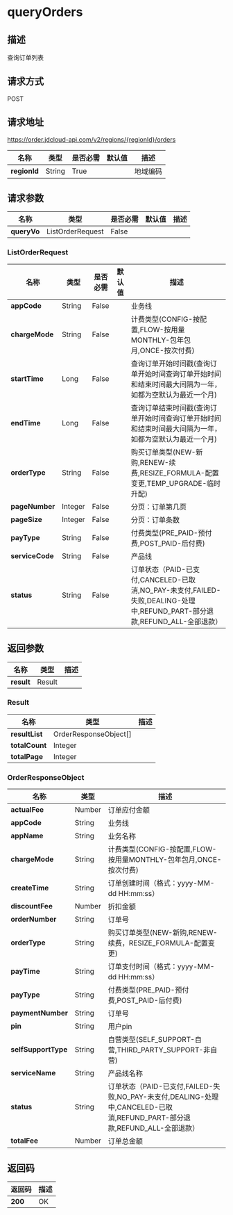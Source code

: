 # queryOrders


## 描述
查询订单列表

## 请求方式
POST

## 请求地址
https://order.jdcloud-api.com/v2/regions/{regionId}/orders

|名称|类型|是否必需|默认值|描述|
|---|---|---|---|---|
|**regionId**|String|True| |地域编码|

## 请求参数
|名称|类型|是否必需|默认值|描述|
|---|---|---|---|---|
|**queryVo**|ListOrderRequest|False| | |

### ListOrderRequest
|名称|类型|是否必需|默认值|描述|
|---|---|---|---|---|
|**appCode**|String|False| |业务线|
|**chargeMode**|String|False| |计费类型(CONFIG-按配置,FLOW-按用量MONTHLY-包年包月,ONCE-按次付费)|
|**startTime**|Long|False| |查询订单开始时间戳(查询订单开始时间查询订单开始时间和结束时间最大间隔为一年，如都为空默认为最近一个月)|
|**endTime**|Long|False| |查询订单结束时间戳(查询订单开始时间查询订单开始时间和结束时间最大间隔为一年，如都为空默认为最近一个月)|
|**orderType**|String|False| |购买订单类型(NEW-新购,RENEW-续费,RESIZE_FORMULA-配置变更,TEMP_UPGRADE-临时升配)|
|**pageNumber**|Integer|False| |分页：订单第几页|
|**pageSize**|Integer|False| |分页：订单条数|
|**payType**|String|False| |付费类型(PRE_PAID-预付费,POST_PAID-后付费)|
|**serviceCode**|String|False| |产品线|
|**status**|String|False| |订单状态（PAID-已支付,CANCELED-已取消,NO_PAY-未支付,FAILED-失败,DEALING-处理中,REFUND_PART-部分退款,REFUND_ALL-全部退款）|

## 返回参数
|名称|类型|描述|
|---|---|---|
|**result**|Result| |

### Result
|名称|类型|描述|
|---|---|---|
|**resultList**|OrderResponseObject[]| |
|**totalCount**|Integer| |
|**totalPage**|Integer| |
### OrderResponseObject
|名称|类型|描述|
|---|---|---|
|**actualFee**|Number|订单应付金额|
|**appCode**|String|业务线|
|**appName**|String|业务名称|
|**chargeMode**|String|计费类型(CONFIG-按配置,FLOW-按用量MONTHLY-包年包月,ONCE-按次付费)|
|**createTime**|String|订单创建时间（格式：yyyy-MM-dd HH:mm:ss）|
|**discountFee**|Number|折扣金额|
|**orderNumber**|String|订单号|
|**orderType**|String|购买订单类型(NEW-新购,RENEW-续费，RESIZE_FORMULA-配置变更)|
|**payTime**|String|订单支付时间（格式：yyyy-MM-dd HH:mm:ss）|
|**payType**|String|付费类型(PRE_PAID-预付费,POST_PAID-后付费)|
|**paymentNumber**|String|订单号|
|**pin**|String|用户pin|
|**selfSupportType**|String|自营类型(SELF_SUPPORT-自营,THIRD_PARTY_SUPPORT-非自营)|
|**serviceName**|String|产品线名称|
|**status**|String|订单状态（PAID-已支付,FAILED-失败,NO_PAY-未支付,DEALING-处理中,CANCELED-已取消,REFUND_PART-部分退款,REFUND_ALL-全部退款）|
|**totalFee**|Number|订单总金额|

## 返回码
|返回码|描述|
|---|---|
|**200**|OK|

